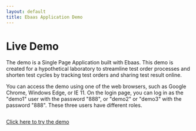 ```yaml
---
layout: default
title: Ebaas Application Demo
---
```


<div class="post">
  <h1 class="pageTitle">Live Demo</h1>
	<p>The demo is a Single Page Application built with Ebaas. This demo is created for a hypothetical laboratory to streamline test order processes and shorten test cycles by tracking test orders and sharing test result online.</p> 
	<p>
	You can access the demo using one of the web browsers, such as Google Chrome, Windows Edge, or IE 11. On the login page, you can log in as the "demo1" user with the password "888", or "demo2" or "demo3" with the password "888". These three users have different roles.
	</p>
	<p>	
  	  <img src="{{'/assets/img/demo-login.png' | prepend: site.baseurl }}" alt="">
	  </p>
	  <p>
	<a target="_blank" href="http://ec2-54-85-213-187.compute-1.amazonaws.com:8080/#/login" class="next button__outline">Click here to try the demo</a>
	</p>
</div>
